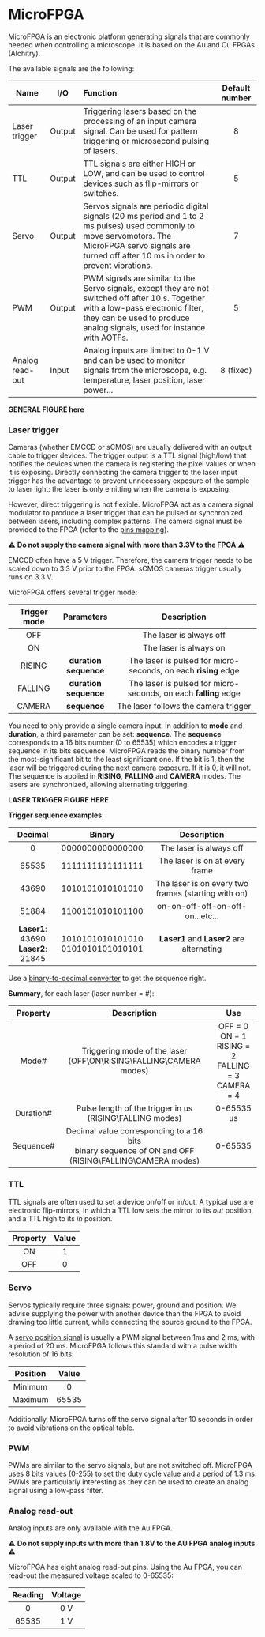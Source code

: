 # MicroFPGA

MicroFPGA is an electronic platform generating signals that are commonly needed when controlling a microscope. It is based on the Au and Cu FPGAs (Alchitry).

The available signals are the following:

| Name            | I/O    | Function                                                     | Default number |
| --------------- | ------ | :----------------------------------------------------------- | :------------: |
| Laser trigger   | Output | Triggering lasers based on the processing of an input camera signal. Can be used for pattern triggering or microsecond pulsing of lasers. |       8        |
| TTL             | Output | TTL signals are either HIGH or LOW, and can be used to control devices such as flip-mirrors or switches. |       5        |
| Servo           | Output | Servos signals are periodic digital signals (20 ms period and 1 to 2 ms pulses) used commonly to move servomotors. The MicroFPGA servo signals are turned off after 10 ms in order to prevent vibrations. |       7        |
| PWM             | Output | PWM signals are similar to the Servo signals, except they are not switched off after 10 s. Together with a low-pass electronic filter, they can be used to produce analog signals, used for instance with AOTFs. |       5        |
| Analog read-out | Input  | Analog inputs are limited to 0-1 V and can be used to monitor signals from the microscope, e.g. temperature, laser position, laser power... |   8 (fixed)    |



**GENERAL FIGURE here**



### Laser trigger

Cameras (whether EMCCD or sCMOS) are usually delivered with an output cable to trigger devices. The trigger output is a TTL signal (high/low) that notifies the devices when the camera is registering the pixel values or when it is exposing. Directly connecting the camera trigger to the laser input trigger has the advantage to prevent unnecessary exposure of the sample to laser light: the laser is only emitting when the camera is exposing. 

However, direct triggering is not flexible. MicroFPGA act as a camera signal modulator to produce a laser trigger that can be pulsed or synchronized between lasers, including complex patterns. The camera signal must be provided to the FPGA (refer to the [pins mapping](pins_br.md)).

:warning: **Do not supply the camera signal with more than 3.3V to the FPGA** :warning:

EMCCD often have a 5 V trigger. Therefore, the camera trigger needs to be scaled down to 3.3 V prior to the FPGA. sCMOS cameras trigger usually runs on 3.3 V.

MicroFPGA offers several trigger mode:

| Trigger mode |         Parameters         |                         Description                          |
| :----------: | :------------------------: | :----------------------------------------------------------: |
|     OFF      |                            |                   The laser is always off                    |
|      ON      |                            |                    The laser is always on                    |
|    RISING    | **duration<br />sequence** | The laser is pulsed for **<duration>** micro-seconds, on each **rising** edge |
|   FALLING    | **duration<br />sequence** | The laser is pulsed for **<duration>** micro-seconds, on each **falling** edge |
|    CAMERA    |        **sequence**        |             The laser follows the camera trigger             |

You need to only provide a single camera input. In addition to **mode** and **duration**, a third parameter can be set: **sequence**. The **sequence** corresponds to a 16 bits number (0 to 65535) which encodes a trigger sequence in its bits sequence. MicroFPGA reads the binary number from the most-significant bit to the least significant one. If the bit is 1, then the laser will be triggered during the next camera exposure. If it is 0, it will not. The sequence is applied in **RISING**, **FALLING** and **CAMERA** modes. The lasers are synchronized, allowing alternating triggering.  



**LASER TRIGGER FIGURE HERE**



**Trigger sequence examples**:


|                 Decimal                  |                 Binary                 |                     Description                     |
| :--------------------------------------: | :------------------------------------: | :-------------------------------------------------: |
|                    0                     |            0000000000000000            |               The laser is always off               |
|                  65535                   |            1111111111111111            |           The laser is on at every frame            |
|                  43690                   |            1010101010101010            | The laser is on every two frames (starting with on) |
|                  51884                   |            1100101010101100            |          on-on-off-off-on-off-on...etc...           |
| **Laser1**: 43690 <br> **Laser2**: 21845 | 1010101010101010 <br> 0101010101010101 |      **Laser1** and **Laser2** are alternating      |

Use a [binary-to-decimal converter](https://www.binaryhexconverter.com/binary-to-decimal-converter "One binary to decimal converter") to get the sequence right.

**Summary**, for each laser (laser number = #):

| Property  |                         Description                          |                             Use                              |
| :-------: | :----------------------------------------------------------: | :----------------------------------------------------------: |
|   Mode#   | Triggering mode of the laser <br>(OFF\ON\RISING\FALLING\CAMERA modes) | OFF = 0 <br> ON = 1 <br> RISING = 2 <br> FALLING = 3 <br> CAMERA = 4 |
| Duration# | Pulse length of the trigger in us <br>(RISING\FALLING modes) |                          0-65535 us                          |
| Sequence# | Decimal value corresponding to a 16 bits <br>binary sequence of ON and OFF <br>(RISING\FALLING\CAMERA modes) |                           0-65535                            |

### TTL

TTL signals are often used to set a device on/off or in/out. A typical use are electronic flip-mirrors, in which a TTL low sets the mirror to its _out_ position, and a TTL high to its _in_ position.

| Property | Value |
| :------: | :---: |
|    ON    |   1   |
|   OFF    |   0   |

### Servo

Servos typically require three signals: power, ground and position. We advise supplying the power with another device than the FPGA to avoid drawing too little current, while connecting the source ground to the FPGA.

A [servo position signal](https://en.wikipedia.org/wiki/Servo_control "Wikipedia Servo control") is usually a PWM signal between 1ms and 2 ms, with a period of 20 ms. MicroFPGA follows this standard with a pulse width resolution of 16 bits:

| Position | Value |
| :------: | :---: |
| Minimum  |   0   |
| Maximum  | 65535 |

Additionally, MicroFPGA turns off the servo signal after 10 seconds in order to avoid vibrations on the optical table.

### PWM

PWMs are similar to the servo signals, but are not switched off. MicroFPGA uses 8 bits values (0-255) to set the duty cycle value and a period of 1.3 ms. PWMs are particularly interesting as they can be used to create an analog signal using a low-pass filter.

### Analog read-out

Analog inputs are only available with the Au FPGA.

:warning:  **Do not supply inputs with more than 1.8V to the AU FPGA analog inputs** :warning: 

MicroFPGA has eight analog read-out pins. Using the Au FPGA, you can read-out the measured voltage scaled to 0-65535:

| Reading | Voltage |
| :-----: | :-----: |
|    0    |   0 V   |
|  65535  |   1 V   |
